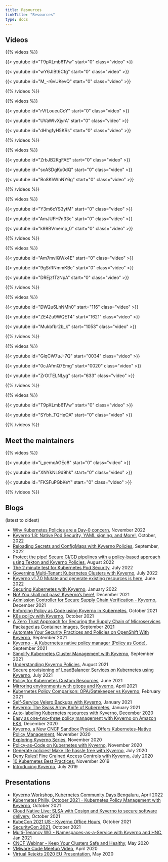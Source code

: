 ```yaml
---
title: Resources
linkTitle: "Resources"
type: docs
---
```


## Videos

{{% videos %}}

{{< youtube id="T9pXLmb61Vw" start="0" class="video" >}}

{{< youtube id="wY6JIBt6Cfg" start="0" class="video" >}}

{{< youtube id="M_-r6vUKevQ" start="0" class="video" >}}

{{% /videos %}}

{{% videos %}}

{{< youtube id="rVfLoueuCoY" start="0" class="video" >}}

{{< youtube id="UVaWIvXjyrA" start="0" class="video" >}}

{{< youtube id="dHhgfyH5KRs" start="0" class="video" >}}

{{% /videos %}}

{{% videos %}}

{{< youtube id="ZrbJB2KgFAE" start="0" class="video" >}}

{{< youtube id="sxASDgKu0dQ" start="0" class="video" >}}

{{< youtube id="Bo8KhWhNY6g" start="0" class="video" >}}

{{% /videos %}}


{{% videos %}}

{{< youtube id="Y3m6cYS3ytM" start="0" class="video" >}}

{{< youtube id="AmJUFH7n33c" start="0" class="video" >}}

{{< youtube id="k98BVmemp_0" start="0" class="video" >}}

{{% /videos %}}


{{% videos %}}

{{< youtube id="Am7mvIQWx4E" start="0" class="video" >}}

{{< youtube id="9gSrRNmmKBc" start="0" class="video" >}}

{{< youtube id="DREjzfTzNpA" start="0" class="video" >}}


{{% /videos %}}

{{% videos %}}

{{< youtube id="DW2u6LhNMh0" start="116" class="video" >}}

{{< youtube id="ZE4Zu9WQET4" start="1621" class="video" >}}

{{< youtube id="Mukbfbr2b_k" start="1053" class="video" >}}

{{% /videos %}}


{{% videos %}}

{{< youtube id="GlqCW7uJ-7Q" start="0034" class="video" >}}

{{< youtube id="0cJAfmQ7Emg" start="0020" class="video" >}}

{{< youtube id="ZrOtTELNLyg" start="633" class="video" >}}

{{% /videos %}}

{{% videos %}}

{{< youtube id="T9pXLmb61Vw" start="0" class="video" >}}

{{< youtube id="SYbh_TQHeOA" start="0" class="video" >}}

{{% /videos %}}

## Meet the maintainers

{{% videos %}}

{{< youtube id="i_pemoAGEc8" start="0" class="video" >}}

{{< youtube id="XNYkNL9d9hk" start="0" class="video" >}}

{{< youtube id="FKSFuPGbKeY" start="0" class="video" >}}

{{% /videos %}}

## Blogs

(latest to oldest)

- [Why Kubernetes Policies are a Day-0 concern](https://nirmata.com/kubernetes-policies-should-be-a-day-0-concern/), November 2022
- [Kyverno 1.8: Native Pod Security, YAML signing, and More!](https://nirmata.com/kyverno-v1-8-0-native-pod-security-yaml-signing-and-more/), October, 2022
- [Reloading Secrets and ConfigMaps with Kyverno Policies](https://nirmata.com/reloading-secrets-and-configmaps-with-kyverno/), September, 2022
- [Protect the pipe! Secure CI/CD pipelines with a policy-based approach using Tekton and Kyverno Policies](https://nirmata.com/protect-the-pipe-secure-ci-cd-pipelines-with-a-policy-based-approach-using-tekton-and-kyverno/), August 2022
- [The 2 minute test for Kubernetes Pod Security](https://nirmata.com/the-2-minute-test-for-kubernetes-pod-security/), July 2022
- [Governing Multi-Tenant Kubernetes Clusters with Kyverno](https://medium.com/compass-true-north/governing-multi-tenant-kubernetes-clusters-with-kyverno-3e11ba4a64ad), July 2022
- [Kyverno v1.7.0 Mutate and generate existing resources is here](https://nirmata.com/2022/06/03/kyverno-v1-7-0-mutate-and-generate-existing-resources-is-here/), June 2022
- [Securing Kubernetes with Kyverno](https://cloudyuga.guru/hands_on_lab/kyverno-introduction/), January 2022
- [No! You shall not pass! Kyverno’s here!](https://medium.com/@ul_Timate/no-you-shall-not-pass-kyvernos-here-def1d376a4f8), December 2021
- [Admission Controller for Secure Supply Chain Verification - Kyverno](https://boxboat.com/2021/12/06/secure-supply-chains-kyverno/), December 2021
- [Enforcing Policy as Code using Kyverno in Kubernetes](https://dev.to/aws-builders/enforcing-policy-as-code-using-kyverno-in-kubernetes-3epk), October 2021
- [K8s policy with Kyverno](https://www.blakyaks.com/resources/k8s-policy-with-kyverno), October 2021
- [A Zero Trust Approach for Securing the Supply Chain of Microservices Packaged as Container Images](https://gkovan.medium.com/a-zero-trust-approach-for-securing-the-supply-chain-of-microservices-packaged-as-container-images-89d2f5b7293b), September 2021
- [Automate Your Security Practices and Policies on OpenShift With Kyverno](https://cloud.redhat.com/blog/automate-your-security-practices-and-policies-on-openshift-with-kyverno), September 2021
- [Kyverno - A Kubernetes native policy manager (Policy as Code)](https://blog.mimacom.com/kyverno/), September 2021
- [Simplify Kubernetes Cluster Management with Kyverno](https://movi.hashnode.dev/simplify-kubernetes-cluster-management-with-kyverno-ckt6yxjqy0duy95s14groe7h4), September 2021
- [Understanding Kyverno Policies](https://medium.com/@shubhampalriwala/understanding-kyverno-policies-7e2d8651d7b1), August 2021
- [Secure provisioning of LoadBalancer Services on Kubernetes using Kyverno](https://lambda.grofers.com/secure-provisioning-of-loadbalancer-services-on-kubernetes-using-kyverno-2cdf5e30d296), July 2021
- [Policy for Kubernetes Custom Resources](https://neonmirrors.net/post/2021-06/policy-k8s-customresources/), June 2021
- [Mirroring environments with gitops and Kyverno](https://gimlet.io/blog/mirroring-environments-with-gitops-and-kyverno/), April 2021
- [Kubernetes Policy Comparison: OPA/Gatekeeper vs Kyverno](https://neonmirrors.net/post/2021-02/kubernetes-policy-comparison-opa-gatekeeper-vs-kyverno/), February 2021
- [Self-Service Velero Backups with Kyverno](https://nirmata.com/2021/01/24/self-service-velero-backups-with-kyverno/), January 2021
- [Kyverno: The Swiss Army Knife of Kubernetes](https://neonmirrors.net/post/2021-01/kyverno-the-swiss-army-knife-of-kubernetes/), January 2021
- [Auto-labeling Kubernetes resources with Kyverno](https://www.cncf.io/blog/2020/12/30/auto-labeling-kubernetes-resources-with-kyverno/), December 2020
- [Easy as one-two-three policy management with Kyverno on Amazon EKS](https://aws.amazon.com/blogs/containers/easy-as-one-two-three-policy-management-with-kyverno-on-amazon-eks/), December 2020
- [Kyverno, a New CNCF Sandbox Project, Offers Kubernetes-Native Policy Management](https://thenewstack.io/kyverno-a-new-cncf-sandbox-project-offers-kubernetes-native-policy-management/), November 2020
- [Exploring Kyverno Series](https://neonmirrors.net/post/2020-11/exploring-kyverno-intro/), November 2020
- [Policy-as-Code on Kubernetes with Kyverno](https://medium.com/better-programming/policy-as-code-on-kubernetes-with-kyverno-b144749f144), November 2020
- [Generate policies! Make life hassle free with Kyverno](https://evalsocket.dev/kyverno-generate-policy/), July 2020
- [Deny Rules! Fine Grained Access Controls with Kyverno](https://medium.com/@shutting06/deny-rules-fine-grained-kubernetes-access-controls-with-kyverno-88eaffb7bc6), July 2020
- [10 Kubernetes Best Practices](https://thenewstack.io/10-kubernetes-best-practices-you-can-easily-apply-to-your-clusters/), November 2019
- [Introducing Kyverno](https://nirmata.com/2019/07/11/managing-kubernetes-configuration-with-policies/), July 2019

## Presentations

- [Kyverno Workshop, Kubernetes Community Days Bengaluru](https://docs.google.com/presentation/d/1mw09tclej3lQAWzebhXCXS2z2q9j4Edf/edit?usp=sharing&]ouid=112353473651856718940&rtpof=true&sd=true), April 2022
- [Kubernetes Philly, October 2021 - Kubernetes Policy Management with Kyverno](https://www.youtube.com/watch?v=Am7mvIQWx4E), October 2021
- [Cloud Native Live: SLSA with Cosign and Kyverno to secure software delivery](https://www.cncf.io/online-programs/cloud-native-live-slsa-with-cosign-and-kyverno-to-secure-software-delivery/), October 2021
- [KubeCon 2021 US - Kyverno Office Hours](https://docs.google.com/presentation/d/1mw09tclej3lQAWzebhXCXS2z2q9j4Edf/), October 2021
- [SecurityCon 2021](https://docs.google.com/presentation/d/1l2ROwl3VGk-6h-jHNA0eP1el7fK8NRM6/edit?usp=sharing&ouid=112353473651856718940&rtpof=true&sd=true), October 2021
- [Multi-Tenancy WG - Namespaces-as-a-Service with Kyverno and HNC](https://youtu.be/xICR6Zxs7js?t=464), Jan 2021
- [CNCF Webinar - Keep Your Clusters Safe and Healthy](https://www.cncf.io/webinars/how-to-keep-your-clusters-safe-and-healthy/), May 2020
- [VMware Code Meetup Video](https://www.youtube.com/watch?v=mgEmTvLytb0), April 2020
- [Virtual Rejekts 2020 EU Presentation](https://www.youtube.com/watch?v=caFMtSg4A6I), May 2020
